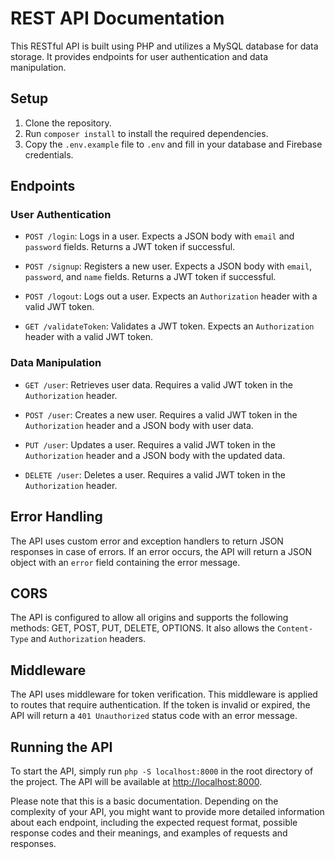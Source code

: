 # REST API Documentation

This RESTful API is built using PHP and utilizes a MySQL database for data storage. It provides endpoints for user authentication and data manipulation.

## Setup

1. Clone the repository.
2. Run `composer install` to install the required dependencies.
3. Copy the `.env.example` file to `.env` and fill in your database and Firebase credentials.

## Endpoints

### User Authentication

- `POST /login`: Logs in a user. Expects a JSON body with `email` and `password` fields. Returns a JWT token if successful.

- `POST /signup`: Registers a new user. Expects a JSON body with `email`, `password`, and `name` fields. Returns a JWT token if successful.

- `POST /logout`: Logs out a user. Expects an `Authorization` header with a valid JWT token.

- `GET /validateToken`: Validates a JWT token. Expects an `Authorization` header with a valid JWT token.

### Data Manipulation

- `GET /user`: Retrieves user data. Requires a valid JWT token in the `Authorization` header.

- `POST /user`: Creates a new user. Requires a valid JWT token in the `Authorization` header and a JSON body with user data.

- `PUT /user`: Updates a user. Requires a valid JWT token in the `Authorization` header and a JSON body with the updated data.

- `DELETE /user`: Deletes a user. Requires a valid JWT token in the `Authorization` header.

## Error Handling

The API uses custom error and exception handlers to return JSON responses in case of errors. If an error occurs, the API will return a JSON object with an `error` field containing the error message.

## CORS

The API is configured to allow all origins and supports the following methods: GET, POST, PUT, DELETE, OPTIONS. It also allows the `Content-Type` and `Authorization` headers.

## Middleware

The API uses middleware for token verification. This middleware is applied to routes that require authentication. If the token is invalid or expired, the API will return a `401 Unauthorized` status code with an error message.

## Running the API

To start the API, simply run `php -S localhost:8000` in the root directory of the project. The API will be available at [http://localhost:8000](http://localhost:8000).

Please note that this is a basic documentation. Depending on the complexity of your API, you might want to provide more detailed information about each endpoint, including the expected request format, possible response codes and their meanings, and examples of requests and responses.
